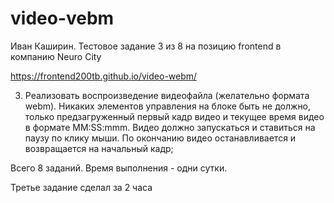 # video-vebm

Иван Каширин. Тестовое задание 3 из 8 на позицию frontend в компанию Neuro City

https://frontend200tb.github.io/video-webm/

3. Реализовать воспроизведение видеофайла (желательно формата webm). Никаких элементов управления на блоке быть не должно, только предзагруженный первый кадр видео и текущее время видео в формате MM:SS:mmm. Видео должно запускаться и ставиться на паузу по клику мыши. По окончанию видео останавливается и возвращается на начальный кадр;

Всего 8 заданий. Время выполнения - одни сутки.

Третье задание сделал за 2 часа
